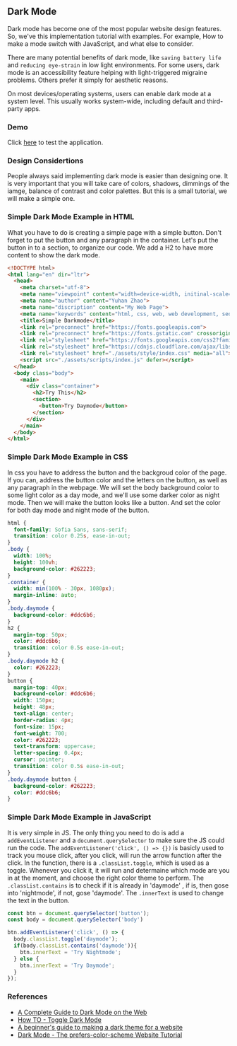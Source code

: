 ## Dark Mode

Dark mode has become one of the most popular website design features. So, we've this implementation tutorial with examples. For example,  How to make a mode switch with JavaScript, and what else to consider.

There are many potential benefits of dark mode, like ```saving battery life``` and ```reducing eye-strain``` in low light environments. For some users, dark mode is an accessibility feature helping with light-triggered migraine problems. Others prefer it simply for aesthetic reasons.

On most devices/operating systems, users can enable dark mode at a system level. This usually works system-wide, including default and third-party apps. 

### Demo

Click [here](https://adrianzhao.github.io/Dark-Mode-Tutorial/) to test the application.

### Design Considertions

People always said implementing dark mode is easier than designing one. It is very important that you will take care of colors, shadows, dimmings of the iamge, balance of contrast and color palettes. But this is a small tutorial, we will make a simple one. 

### Simple Dark Mode Example in HTML

What you have to do is creating a simple page with a simple button. Don't forget to put the button and any paragraph in the container. Let's put the button in to a section, to organize our code. We add a H2 to have more content to show the dark mode.

```html
<!DOCTYPE html>
<html lang="en" dir="ltr">
  <head>
    <meta charset="utf-8">
    <meta name="viewpoint" content="width=device-width, initinal-scale=1">
    <meta name="author" content="Yuhan Zhao">
    <meta name="discription" content="My Web Page">
    <meta name="keywords" content="html, css, web, web development, seo">
    <title>Simple Darkmode</title>
    <link rel="preconnect" href="https://fonts.googleapis.com">
    <link rel="preconnect" href="https://fonts.gstatic.com" crossorigin>
    <link rel="stylesheet" href="https://fonts.googleapis.com/css2?family=Sofia+Sans:wght@300;600&display=swap">
    <link rel="stylesheet" href="https://cdnjs.cloudflare.com/ajax/libs/font-awesome/6.3.0/css/all.min.css">
    <link rel="stylesheet" href="./assets/style/index.css" media="all">
    <script src="./assets/scripts/index.js" defer></script>
  </head>
  <body class="body">
    <main>
      <div class="container">
        <h2>Try This</h2>
        <section>
          <button>Try Daymode</button>
        </section>
      </div>
    </main>
  </body>
</html>
```

### Simple Dark Mode Example in CSS

In css you have to address the button and the backgroud color of the page. If you can, address the button color and the letters on the button, as well as any paragraph in the webpage. We will set the body background color to some light color as a day mode, and we'll use some darker color as night mode. Then we will make the button looks like a button. And set the color for both day mode and night mode of the button.

```css
html {
  font-family: Sofia Sans, sans-serif;
  transition: color 0.25s, ease-in-out;
}
.body {
  width: 100%;
  height: 100vh;
  background-color: #262223;
}
.container {
  width: min(100% - 30px, 1080px);
  margin-inline: auto;
}
.body.daymode {
  background-color: #ddc6b6;
}
h2 {
  margin-top: 50px;
  color: #ddc6b6;
  transition: color 0.5s ease-in-out;
}
.body.daymode h2 {
  color: #262223;
}
button {
  margin-top: 40px;
  background-color: #ddc6b6;
  width: 150px;
  height: 48px;
  text-align: center;
  border-radius: 4px;
  font-size: 15px;
  font-weight: 700;
  color: #262223;
  text-transform: uppercase;
  letter-spacing: 0.4px;
  cursor: pointer;
  transition: color 0.5s ease-in-out;
} 
.body.daymode button {
  background-color: #262223;
  color: #ddc6b6;
}
```

### Simple Dark Mode Example in JavaScript

It is very simple in JS. The only thing you need to do is add a ```addEventListener``` and a ```document.querySelector``` to make sure the JS could run the code. The ```addEventListener('click', () => {})``` is basicly used to track you mouse click, after you click, will run the arrow function after the click. In the function, there is a ```.classList.toggle```, which is used as a toggle. Whenever you click it, it will run and determaine which mode are you in at the moment, and choose the right color theme to perform. The ```.classList.contains``` is to check if it is already in 'daymode' , if is, then gose into 'nightmode', if not, gose 'daymode'. The ```.innerText``` is used to change the text in the button.

```javascript
const btn = document.querySelector('button');
const body = document.querySelector('body')

btn.addEventListener('click', () => {
  body.classList.toggle('daymode');
  if(body.classList.contains('daymode')){
    btn.innerText = 'Try Nightmode';
  } else {
    btn.innerText = 'Try Daymode';
  }
});
```

### References

- [A Complete Guide to Dark Mode on the Web](https://css-tricks.com/a-complete-guide-to-dark-mode-on-the-web/)
- [How TO - Toggle Dark Mode](https://www.w3schools.com/howto/howto_js_toggle_dark_mode.asp)
- [A beginner's guide to making a dark theme for a website](https://opensource.com/article/22/9/dark-theme-website)
- [Dark Mode - The prefers-color-scheme Website Tutorial](https://www.ditdot.hr/en/dark-mode-website-tutorial)